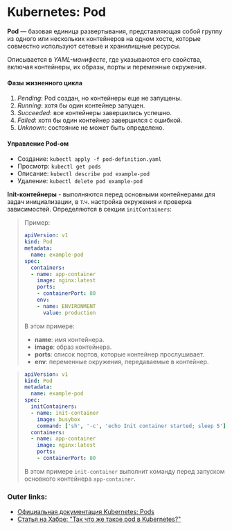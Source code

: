   

# Kubernetes: **Pod** 

**Pod** — базовая единица развертывания, представляющая собой группу из одного или нескольких контейнеров на одном хосте, которые совместно используют сетевые и хранилищные ресурсы.

Описывается в *YAML-манифесте*, где указываются его свойства, включая контейнеры, их образы, порты и переменные окружения. 

#### Фазы жизненного цикла
1. *Pending*: Pod создан, но контейнеры еще не запущены.
2. *Running*: хотя бы один контейнер запущен.
3. *Succeeded*: все контейнеры завершились успешно.
4. *Failed*: хотя бы один контейнер завершился с ошибкой.
5. *Unknown*: состояние не может быть определено.

#### Управление Pod-ом
- Создание: `kubectl apply -f pod-definition.yaml`
- Просмотр: `kubectl get pods`
- Описание: `kubectl describe pod example-pod`
- Удаление: `kubectl delete pod example-pod`

**Init-контейнеры** - выполняются перед основными контейнерами для задач инициализации, в т.ч. настройка окружения и проверка зависимостей. Определяются в секции `initContainers`:

> Пример:
> 
> ```yaml
> apiVersion: v1
> kind: Pod
> metadata:
>   name: example-pod
> spec:
>   containers:
>   - name: app-container
>     image: nginx:latest
>     ports:
>     - containerPort: 80
>     env:
>     - name: ENVIRONMENT
>       value: production
> ```
> В этом примере:
> - **name**: имя контейнера.
> - **image**: образ контейнера.
> - **ports**: список портов, которые контейнер прослушивает.
> - **env**: переменные окружения, передаваемые в контейнер.

> ```yaml
> apiVersion: v1
> kind: Pod
> metadata:
>   name: example-pod
> spec:
>   initContainers:
>   - name: init-container
>     image: busybox
>     command: ['sh', '-c', 'echo Init container started; sleep 5']
>   containers:
>   - name: app-container
>     image: nginx:latest
>     ports:
>     - containerPort: 80
> ```
> В этом примере `init-container` выполнит команду перед запуском основного контейнера `app-container`.

### Outer links:
- [Официальная документация Kubernetes: Pods](https://kubernetes.io/ru/docs/concepts/workloads/pods/)
- [Статья на Хабре: "Так что же такое pod в Kubernetes?"](https://habr.com/ru/companies/flant/articles/427819/)


